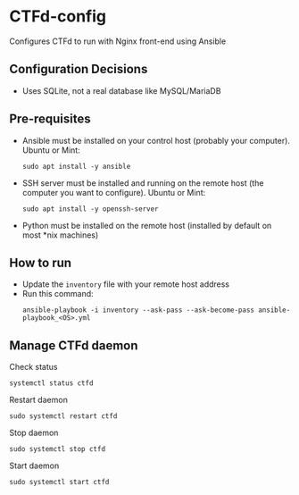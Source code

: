 # CTFd-config
Configures CTFd to run with Nginx front-end using Ansible


## Configuration Decisions
 - Uses SQLite, not a real database like MySQL/MariaDB


## Pre-requisites
 - Ansible must be installed on your control host (probably your computer).
    Ubuntu or Mint:
    ```
    sudo apt install -y ansible
    ```
 - SSH server must be installed and running on the remote host (the computer you want to configure).
    Ubuntu or Mint:
    ```
    sudo apt install -y openssh-server
    ```
 - Python must be installed on the remote host (installed by default on most *nix machines)
    

## How to run
 - Update the `inventory` file with your remote host address
 - Run this command:
    ```
    ansible-playbook -i inventory --ask-pass --ask-become-pass ansible-playbook_<OS>.yml
    ```

## Manage CTFd daemon
Check status
```
systemctl status ctfd
```

Restart daemon
```
sudo systemctl restart ctfd
```

Stop daemon
```
sudo systemctl stop ctfd
```

Start daemon
```
sudo systemctl start ctfd
```